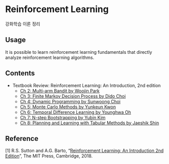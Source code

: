 # Reinforcement Learning
강화학습 이론 정리

## Usage
It is possible to learn reinforcement learning fundamentals that directly analyze reinforcement learning algorithms.

## Contents
- Textbook Review: Reinforcement Learning: An Introduction, 2nd edition
    - [Ch 2: Multi-arm Bandit by Woojin Park](https://github.com/TitusChoi/Reinforcement_Learning/blob/master/Textbook(Reinforcement_Learning_An_Introduction)_Review/Ch2_Multi-arm_Bandit_WJ.pdf)
    - [Ch 3: Finite Markov Decision Process by Dido Choi](https://github.com/TitusChoi/Reinforcement_Learning/blob/master/Textbook(Reinforcement_Learning_An_Introduction)_Review/Ch3_Finite_Markov_Decision_Process_DD.pdf)
    - [Ch 4: Dynamic Programming by Sunwoong Choi](https://github.com/TitusChoi/Reinforcement_Learning/blob/master/Textbook(Reinforcement_Learning_An_Introduction)_Review/Ch4_Dynamic_Programming_SW.pdf)
    - [Ch 5: Monte Carlo Methods by Yunkeun Kwon](https://github.com/TitusChoi/Reinforcement_Learning/blob/master/Textbook(Reinforcement_Learning_An_Introduction)_Review/Ch5_Monte_Carlo_Methods_YG.pdf)
    - [Ch 6: Temporal Difference Learning by Younghwa Oh](https://github.com/TitusChoi/Reinforcement_Learning/blob/master/Textbook(Reinforcement_Learning_An_Introduction)_Review/Ch6_Temporal_Difference_Learning_YH.pdf)
    - [Ch 7: N-step Bootstrapping by Yubin Kim](https://github.com/TitusChoi/Reinforcement_Learning/blob/master/Textbook(Reinforcement_Learning_An_Introduction)_Review/Ch7_N-step_Bootstrapping_YB.pdf)
    - [Ch 8: Planning and Learning with Tabular Methods by Jaeshik Shin](https://github.com/TitusChoi/Reinforcement_Learning/blob/master/Textbook(Reinforcement_Learning_An_Introduction)_Review/Ch8_Planning_and_Learning_with_Tabular_Methods_JS.pdf)

## Reference
[1] R.S. Sutton and A.G. Barto, “[Reinforcement Learning: An Introduction 2nd Edition](https://web.stanford.edu/class/psych209/Readings/SuttonBartoIPRLBook2ndEd.pdf)”, The MIT Press, Cambridge, 2018.
